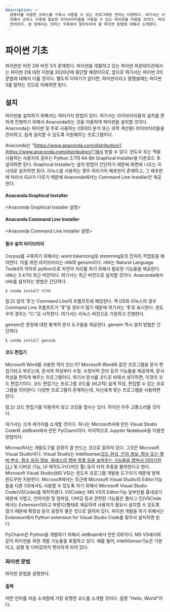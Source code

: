 ```yaml
---
description: >-
  컴퓨터를 이용한 코퍼스를 구축시 사용할 수 있는 프로그래밍 언어는 다양하다. 여기서는 사용하기 쉬우면서 가장 대중화되고 여러 연구자들에
  의해서 코퍼스 구축에 필요한 라이브러리들을 사용할 수 있는 파이썬을 이용할 것이다. 파이썬은 귀도 반 로썸에 의해서 오픈 소스로 개발된
  언어이다. 본 장에서는 코퍼스 구축에서 알아두어야 할 파이썬 문법에 대해서 소개한다.
---
```


# 파이썬 기초

파이썬은 버전 2와 버전 3가 존재한다. 파이썬을 개발하고 있는 파이썬 파운데이션에서는 파이썬 2에 대한 지원을 2020년에 중단할 예정이므로, 앞으로 여기서는 파이썬 3의 문법에 대해서 다룰 것이다. 별도의 이야기가 없다면, 파이썬이라고 말했을때는 파이썬 3를 말하는 것으로 이해하면 된다. 

## 설치

파이썬을 설치하기 위해서는 여러가지 방법이 있다. 여기서는 라이브러리들의 설치를 편하게 진행하기 위해서 Anaconda라는 것을 이용하여 파이썬을 설치할 것이다. Anaconda는 파이썬 및 주로 사용하는 \(데이터 분석 또는 과학 계산용\) 라이브러리들을 관리하고, 쉽게 설치할 수 있도록 지원해주는 프로그램이다.

Anaconda는 "[https://www.anaconda.com/distribution/](https://www.anaconda.com/distribution/)"에서 받을 수 있다. 윈도우 또는 맥을 사용하는 사용자의 경우는 Python 3.7의 64-Bit Graphical Installer을 다운로드 후 설치하면 된다. Graphical Installer는 설치 방법이 간단하기 때문에 화면에 나오는 지시대로 설치하면 된다. 리눅스를 사용하는 경우 여러가지 배포판이 존재하고, 그 배포판에 따라서 GUI가 다르기 때문에 Anaconda에서는 Command Line Installer만 제공한다.

#### Anaconda Graphical Installer

&lt;Anaconda Graphical Installer 설명&gt;

#### Anaconda Command Line Installer

&lt;Anaconda Command Line Installer 설명&gt;

#### 필수 설치 라이브러리

Corpus를 구축하기 위해서는 word tokenizing및 stemming등의 전처리 작업등을 해야한다. 이를 위한 라이브러리는 nltk와 gensim이다. nltk는 Natural Language Toolkit의 약자로 python으로 자연어 처리를 하기 위해서 필요한 기능들을 제공한다. nltk는 3.4.1이 최근 버전이다. 여기서는 최근 버전으로 설치할 것이다. Anaconda에서 nltk를 설치하는 방법은 간단하다.

`$ conda install nltk`

참고\) 앞의 '$'는 Command Line의 프롬프트에 해당한다. 맥 OS와 리눅스의 경우 Command Line 프롬프트가 "$"일 경우가 많기 때문에 여기서는 '$'로 표시한다. 윈도우의 경우는 "C:"로 시작한다. 여기서는 리눅스 버전으로 가정하고 진행한다.

gensim은 문장에 대한 통계적 분석 도구들을 제공한다. gensim 역시 설치 방법은 간단하다.

`$ conda install gensim`

#### 코드 편집기

Microsoft Word를 사용한 적이 있는가? Microsoft Word와 같은 프로그램을 문서 편집기라고 부르는데, 문서의 작성부터 수정, 수정이력 관리 등의 기능들을 제공하여, 문서 작성을 편하게 해주는 프로그램이다. 여기서 문서를 코드로 바꿔서 생각하면, 이것이 코드 편집기이다. 코드 편집기는 프로그램 코드를 \(비교적\) 쉽게 작성, 편집할 수 있는 프로그램을 의미한다. 다양한 프로그램이 존재하는데, 자신에게 맞는 프로그램을 사용하면 된다.

참고\) 코드 편집기를 이용하지 않고 코딩을 할수는 있다. 하지만 아주 고통스러울 것이다.  

여기서는 크게 세가지를 소개할 것이다. 하나는 Microsoft사에 만든 Visual Studio Code와 JetBrain에서 만든 PyCharm이다. 마지막으로 Jupyter Notebook을 이용한 방법이다.

Microsoft사는 개발도구를 굉장히 잘 만드는 것으로 알려져 있다. 그것은 Microsoft Visual Studio이다. Visual Studio는 Intellisense\([코드 완성, 인자 정보, 함수 또는 맴버 변수, 함수 등의 정보, 클래스의 맴버 목록 등을 보여주는 기능들을 합쳐서 이야기한다.](https://code.visualstudio.com/docs/editor/intellisense)\) 및 디버깅 기능, UI 제작도구\(디자인 툴\) 등이 타의 추종을 불허한다고 한다. Microsoft Visual Studio\(MS VS\)는 윈도우 프로그램 개발용 도구이기 때문에 현재 윈도우만 지원한다. Microsoft에서는 최근에 Microsoft Visual Studio의 Editor기능들을 다른 OS에서도 사용할 수 있도록 하기 위해서 Microsoft Visual Studio Code\(VSCode\)를 제작하였다. VSCode는 MS VS의 Editor기능 일부만을 흉내냈기 때문에 가볍고, 언어지원 및 컴파일, 디버깅 등과 관련된 기능들은 플러그 인\(VSCode에서는 Extension이라고 부른다\)형태로 제공하여 사용자가 필요시 설치할 수 있도록 했기 때문에 확장성 등이 굉장히 좋은 것으로 알려져 있다. 파이썬 개발을 하기 위해서는 Extension에서 Python extension for Visual Studio Code를 찾아서 설치하면 된다.

PyCharm은 Python을 개발하기 위해서 JetBrain에서 만든 IDE이다. MS VS에서와 같이 파이썬을 위한 개발 기능들을 포함하고 있다. 예를 들어, IntelliSense기능은 기본이고, 실행 및 디버깅까지 편리하게 되어 있다. 

### 파이썬 문법

파이썬 문법을 설명한다. 

#### 출력

어떤 언어를 처음 소개할때 가장 유명한 코드를 소개할 것이다. 일명 "Hello, World"이다.  

